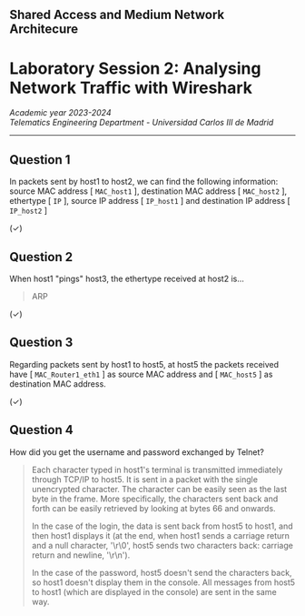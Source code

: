 ## **Shared Access and Medium Network Architecure**

# **Laboratory Session 2: Analysing Network Traffic with Wireshark**

_Academic year 2023-2024_  
_Telematics Engineering Department - Universidad Carlos III de Madrid_

---

## Question 1
In packets sent by host1 to host2, we can find the following information: source MAC address [ `MAC_host1` ],
destination MAC address [ `MAC_host2` ], ethertype [ `IP` ], source IP address [ `IP_host1` ] and destination
IP address [ `IP_host2` ]

$(\checkmark)$

## Question 2
When host1 "pings" host3, the ethertype received at host2 is...
> ARP

$(\checkmark)$

## Question 3
Regarding packets sent by host1 to host5, at host5 the packets received have [ `MAC_Router1_eth1` ] as source
MAC address and [ `MAC_host5` ] as destination MAC address.

$(\checkmark)$

## Question 4
How did you get the username and password exchanged by Telnet?

> Each character typed in host1's terminal is transmitted immediately through TCP/IP to host5. It is sent in a
> packet with the single unencrypted character. The character can be easily seen as the last byte in the frame.
> More specifically, the characters sent back and forth can be easily retrieved by looking at bytes 66 and
> onwards.
>
> In the case of the login, the data is sent back from host5 to host1, and then host1 displays it (at the end,
> when host1 sends a carriage return and a null character, '\r\0', host5 sends two characters back: carriage
> return and newline, '\r\n').
>
> In the case of the password, host5 doesn't send the characters back, so host1 doesn't display them in the
> console. All messages from host5 to host1 (which are displayed in the console) are sent in the same way.

